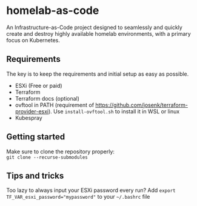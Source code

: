 # homelab-as-code
An Infrastructure-as-Code project designed to seamlessly and quickly create and destroy highly available homelab environments, with a primary focus on Kubernetes. 

## Requirements
The key is to keep the requirements and initial setup as easy as possible.

- ESXi (Free or paid)
- Terraform
- Terraform docs (optional)
- ovftool in PATH (requirement of https://github.com/josenk/terraform-provider-esxi). Use `install-ovftool.sh` to install it in WSL or linux
- Kubespray

## Getting started
Make sure to clone the repository properly:  
`git clone --recurse-submodules`

## Tips and tricks
Too lazy to always input your ESXi password every run? Add `export TF_VAR_esxi_password="mypassword"` to your `~/.bashrc` file